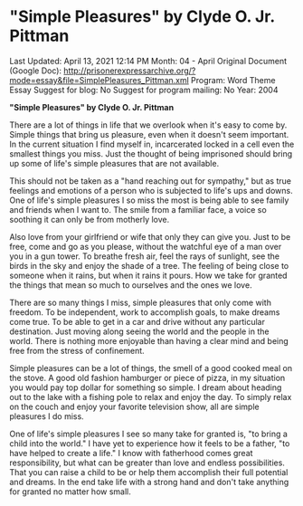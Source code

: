 # "Simple Pleasures" by Clyde O. Jr. Pittman

Last Updated: April 13, 2021 12:14 PM
Month: 04 - April
Original Document (Google Doc): http://prisonerexpressarchive.org/?mode=essay&file=SimplePleasures_Pittman.xml
Program: Word Theme Essay
Suggest for blog: No
Suggest for program mailing: No
Year: 2004

**"Simple Pleasures" by Clyde O. Jr. Pittman**

There are a lot of things in life that we overlook when it's easy to come by. Simple things that bring us pleasure, even when it doesn't seem important. In the current situation I find myself in, incarcerated locked in a cell even the smallest things you miss. Just the thought of being imprisoned should bring up some of life's simple pleasures that are not available.

This should not be taken as a "hand reaching out for sympathy," but as true feelings and emotions of a person who is subjected to life's ups and downs. One of life's simple pleasures I so miss the most is being able to see family and friends when I want to. The smile from a familiar face, a voice so soothing it can only be from motherly love.

Also love from your girlfriend or wife that only they can give you. Just to be free, come and go as you please, without the watchful eye of a man over you in a gun tower. To breathe fresh air, feel the rays of sunlight, see the birds in the sky and enjoy the shade of a tree. The feeling of being close to someone when it rains, but when it rains it pours. How we take for granted the things that mean so much to ourselves and the ones we love.

There are so many things I miss, simple pleasures that only come with freedom. To be independent, work to accomplish goals, to make dreams come true. To be able to get in a car and drive without any particular destination. Just moving along seeing the world and the people in the world. There is nothing more enjoyable than having a clear mind and being free from the stress of confinement.

Simple pleasures can be a lot of things, the smell of a good cooked meal on the stove. A good old fashion hamburger or piece of pizza, in my situation you would pay top dollar for something so simple. I dream about heading out to the lake with a fishing pole to relax and enjoy the day. To simply relax on the couch and enjoy your favorite television show, all are simple pleasures I do miss.

One of life's simple pleasures I see so many take for granted is, "to bring a child into the world." I have yet to experience how it feels to be a father, "to have helped to create a life." I know with fatherhood comes great responsibility, but what can be greater than love and endless possibilities. That you can raise a child to be or help them accomplish their full potential and dreams. In the end take life with a strong hand and don't take anything for granted no matter how small.